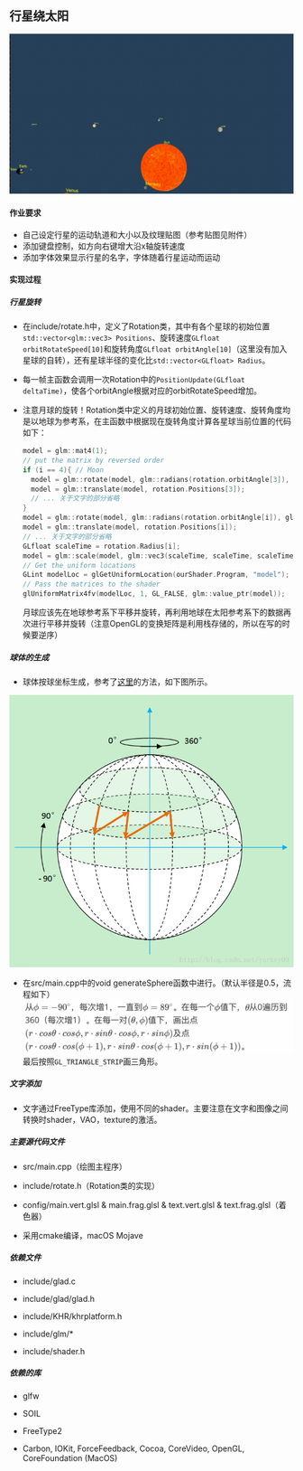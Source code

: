 ## 行星绕太阳

![](demo.gif)

#### 作业要求

* 自己设定行星的运动轨道和大小以及纹理贴图（参考贴图见附件）
* 添加键盘控制，如方向右键增大沿x轴旋转速度
* 添加字体效果显示行星的名字，字体随着行星运动而运动

#### 实现过程

##### 行星旋转

* 在include/rotate.h中，定义了Rotation类，其中有各个星球的初始位置`std::vector<glm::vec3> Positions`、旋转速度`GLfloat orbitRotateSpeed[10]`和旋转角度`GLfloat orbitAngle[10]`（这里没有加入星球的自转），还有星球半径的变化比`std::vector<GLfloat> Radius`。

* 每一帧主函数会调用一次Rotation中的`PositionUpdate(GLfloat deltaTime)`，使各个orbitAngle根据对应的orbitRotateSpeed增加。

* 注意月球的旋转！Rotation类中定义的月球初始位置、旋转速度、旋转角度均是以地球为参考系，在主函数中根据现在旋转角度计算各星球当前位置的代码如下：

  ```C++
  model = glm::mat4(1);
  // put the matrix by reversed order
  if (i == 4){ // Moon
    model = glm::rotate(model, glm::radians(rotation.orbitAngle[3]), glm::vec3(0.0f, 1.0f, 0.0f));
    model = glm::translate(model, rotation.Positions[3]);
    // ... 关于文字的部分省略
  }
  model = glm::rotate(model, glm::radians(rotation.orbitAngle[i]), glm::vec3(0.0f, 1.0f, 0.0f));
  model = glm::translate(model, rotation.Positions[i]);
  // ... 关于文字的部分省略
  GLfloat scaleTime = rotation.Radius[i];
  model = glm::scale(model, glm::vec3(scaleTime, scaleTime, scaleTime));
  // Get the uniform locations
  GLint modelLoc = glGetUniformLocation(ourShader.Program, "model");
  // Pass the matrices to the shader
  glUniformMatrix4fv(modelLoc, 1, GL_FALSE, glm::value_ptr(model));
  ```

  月球应该先在地球参考系下平移并旋转，再利用地球在太阳参考系下的数据再次进行平移并旋转（注意OpenGL的变换矩阵是利用栈存储的，所以在写的时候要逆序）

##### 球体的生成

* 球体按球坐标生成，参考了[这里](https://blog.csdn.net/xufan123123/article/details/72667882)的方法，如下图所示。

![](draw_sphere.png)

* 在src/main.cpp中的void generateSphere函数中进行。（默认半径是0.5，流程如下）![](sphere_generate.png)最后按照`GL_TRIANGLE_STRIP`画三角形。

##### 文字添加

* 文字通过FreeType库添加，使用不同的shader。主要注意在文字和图像之间转换时shader，VAO，texture的激活。

##### 主要源代码文件

- src/main.cpp（绘图主程序）

- include/rotate.h（Rotation类的实现）

- config/main.vert.glsl & main.frag.glsl & text.vert.glsl & text.frag.glsl（着色器）

- 采用cmake编译，macOS Mojave

##### 依赖文件

* include/glad.c

* include/glad/glad.h

* include/KHR/khrplatform.h

* include/glm/*

* include/shader.h

##### 依赖的库

* glfw

* SOIL
* FreeType2

* Carbon, IOKit, ForceFeedback, Cocoa, CoreVideo, OpenGL, CoreFoundation (MacOS)